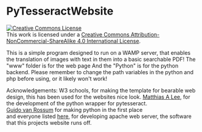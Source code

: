 # PyTesseractWebsite
<a rel="license" href="http://creativecommons.org/licenses/by-nc-sa/4.0/"><img alt="Creative Commons License" style="border-width:0" src="https://i.creativecommons.org/l/by-nc-sa/4.0/88x31.png" /></a><br />This work is licensed under a <a rel="license" href="http://creativecommons.org/licenses/by-nc-sa/4.0/">Creative Commons Attribution-NonCommercial-ShareAlike 4.0 International License</a>.

This is a simple program designed to run on a WAMP server, that enables the translation of images with text in them into a basic searchable PDF!
The "www" folder is for the web page
And the "Python" is for the python backend.
Please remember to change the path variables in the python and php before using, or it likely won't work!

Acknowledgements: 
W3 schools, for making the template for bearable web design, this has been used for the websites nice look.
[Matthias A Lee](https://github.com/madmaze), for the development of the python wrapper for pytesseract. <br>
[Guido van Rossum](https://github.com/gvanrossum) for making python in the first place<br>
and everyone listed [here](http://httpd.apache.org/contributors/), for developing apache web server, the software that this projects website runs off.
